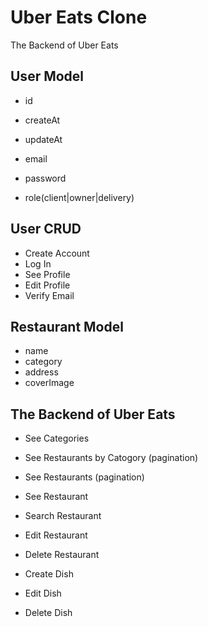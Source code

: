 # Uber Eats Clone

The Backend of Uber Eats

## User Model

- id
- createAt
- updateAt

- email
- password
- role(client|owner|delivery)

## User CRUD
- Create Account
- Log In
- See Profile
- Edit Profile
- Verify Email

## Restaurant Model

- name
- category
- address
- coverImage

## The Backend of Uber Eats

- See Categories
- See Restaurants by Catogory (pagination)
- See Restaurants (pagination)
- See Restaurant
- Search Restaurant
 
- Edit Restaurant
- Delete Restaurant

- Create Dish
- Edit Dish
- Delete Dish